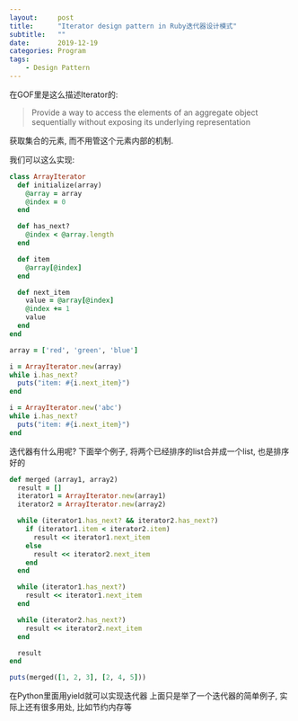 ```yaml
---
layout:     post
title:      "Iterator design pattern in Ruby迭代器设计模式"
subtitle:   ""
date:       2019-12-19
categories: Program
tags:
    - Design Pattern
---
```


在GOF里是这么描述Iterator的:

> Provide a way to access the elements of an aggregate object sequentially without exposing its underlying representation

获取集合的元素, 而不用管这个元素内部的机制.

我们可以这么实现:

```Ruby
class ArrayIterator
  def initialize(array)
    @array = array
    @index = 0
  end

  def has_next?
    @index < @array.length
  end

  def item
    @array[@index]
  end

  def next_item
    value = @array[@index]
    @index += 1
    value
  end
end

array = ['red', 'green', 'blue']

i = ArrayIterator.new(array)
while i.has_next?
  puts("item: #{i.next_item}")
end

i = ArrayIterator.new('abc')
while i.has_next?
  puts("item: #{i.next_item}")
end
```

迭代器有什么用呢? 下面举个例子, 将两个已经排序的list合并成一个list, 也是排序好的

```ruby
def merged (array1, array2)
  result = []
  iterator1 = ArrayIterator.new(array1)
  iterator2 = ArrayIterator.new(array2)

  while (iterator1.has_next? && iterator2.has_next?)
    if (iterator1.item < iterator2.item)
      result << iterator1.next_item
    else
      result << iterator2.next_item
    end
  end

  while (iterator1.has_next?)
    result << iterator1.next_item
  end

  while (iterator2.has_next?)
    result << iterator2.next_item
  end

  result
end

puts(merged([1, 2, 3], [2, 4, 5]))
```
在Python里面用yield就可以实现迭代器
上面只是举了一个迭代器的简单例子, 实际上还有很多用处, 比如节约内存等
